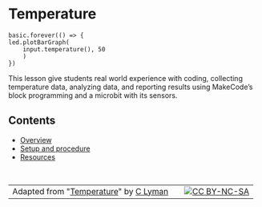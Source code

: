 # Temperature

```sim
basic.forever(() => {
led.plotBarGraph(
	input.temperature(), 50
	)
})
```

This lesson give students real world experience with coding, collecting temperature data, analyzing data, and reporting results using MakeCode’s block programming and a microbit with its sensors.

## Contents

* [Overview](/courses/ucp-science/temperature/overview)
* [Setup and procedure](/courses/ucp-science/temperature/setup-procedure)
* [Resources](/courses/ucp-science/temperature/resources)

<br/>

| | | |
|-|-|-|
| Adapted from "[Temperature](https://drive.google.com/open?id=1X6FeANka2qcMC2ZFQgSSxEoHxsQc--6a0Pk9xxMOwE8)" by [C Lyman](http://utahcoding.org) | | [![CC BY-NC-SA](https://licensebuttons.net/l/by-nc-sa/4.0/80x15.png)](https://creativecommons.org/licenses/by-nc-sa/4.0/) |

